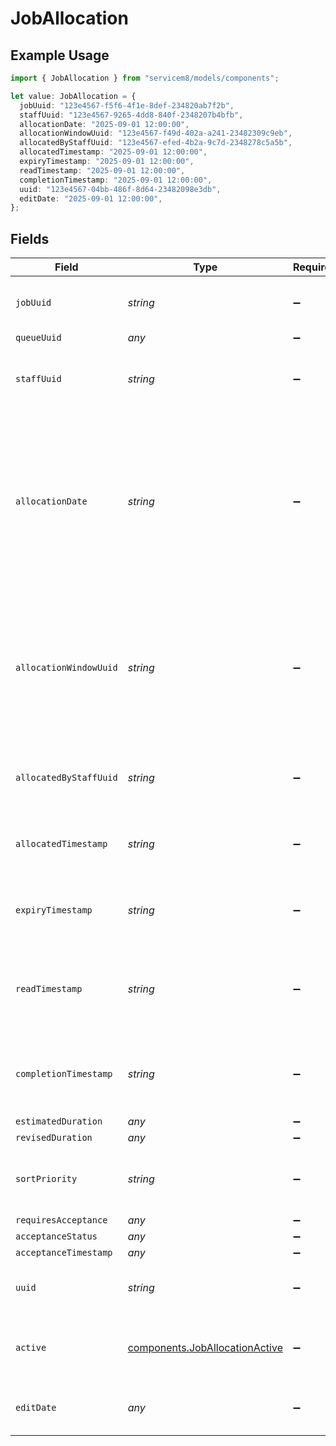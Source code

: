 # JobAllocation

## Example Usage

```typescript
import { JobAllocation } from "servicem8/models/components";

let value: JobAllocation = {
  jobUuid: "123e4567-f5f6-4f1e-8def-234820ab7f2b",
  staffUuid: "123e4567-9265-4dd8-840f-2348207b4bfb",
  allocationDate: "2025-09-01 12:00:00",
  allocationWindowUuid: "123e4567-f49d-402a-a241-23482309c9eb",
  allocatedByStaffUuid: "123e4567-efed-4b2a-9c7d-2348278c5a5b",
  allocatedTimestamp: "2025-09-01 12:00:00",
  expiryTimestamp: "2025-09-01 12:00:00",
  readTimestamp: "2025-09-01 12:00:00",
  completionTimestamp: "2025-09-01 12:00:00",
  uuid: "123e4567-04bb-486f-8d64-23482098e3db",
  editDate: "2025-09-01 12:00:00",
};
```

## Fields

| Field                                                                                                                                                                     | Type                                                                                                                                                                      | Required                                                                                                                                                                  | Description                                                                                                                                                               | Example                                                                                                                                                                   |
| ------------------------------------------------------------------------------------------------------------------------------------------------------------------------- | ------------------------------------------------------------------------------------------------------------------------------------------------------------------------- | ------------------------------------------------------------------------------------------------------------------------------------------------------------------------- | ------------------------------------------------------------------------------------------------------------------------------------------------------------------------- | ------------------------------------------------------------------------------------------------------------------------------------------------------------------------- |
| `jobUuid`                                                                                                                                                                 | *string*                                                                                                                                                                  | :heavy_minus_sign:                                                                                                                                                        | The UUID of the job that this allocation relates to.                                                                                                                      | 123e4567-f5f6-4f1e-8def-234820ab7f2b                                                                                                                                      |
| `queueUuid`                                                                                                                                                               | *any*                                                                                                                                                                     | :heavy_minus_sign:                                                                                                                                                        | DEPRECATED                                                                                                                                                                |                                                                                                                                                                           |
| `staffUuid`                                                                                                                                                               | *string*                                                                                                                                                                  | :heavy_minus_sign:                                                                                                                                                        | The UUID of the staff member this job is allocated to.                                                                                                                    | 123e4567-9265-4dd8-840f-2348207b4bfb                                                                                                                                      |
| `allocationDate`                                                                                                                                                          | *string*                                                                                                                                                                  | :heavy_minus_sign:                                                                                                                                                        | The minimum start date for a job allocation to be completed by a staff member. Setting this date will ensure the job allocation appears in the future on staff schedules. | 2025-09-01 12:00:00                                                                                                                                                       |
| `allocationWindowUuid`                                                                                                                                                    | *string*                                                                                                                                                                  | :heavy_minus_sign:                                                                                                                                                        | The UUID of the allocation window that defines when the job should be completed (e.g. Urgent, Early Morning, During Business Hours).                                      | 123e4567-f49d-402a-a241-23482309c9eb                                                                                                                                      |
| `allocatedByStaffUuid`                                                                                                                                                    | *string*                                                                                                                                                                  | :heavy_minus_sign:                                                                                                                                                        | The UUID of the staff member who allocated the job.                                                                                                                       | 123e4567-efed-4b2a-9c7d-2348278c5a5b                                                                                                                                      |
| `allocatedTimestamp`                                                                                                                                                      | *string*                                                                                                                                                                  | :heavy_minus_sign:                                                                                                                                                        | The timestamp when the job was allocated.                                                                                                                                 | 2025-09-01 12:00:00                                                                                                                                                       |
| `expiryTimestamp`                                                                                                                                                         | *string*                                                                                                                                                                  | :heavy_minus_sign:                                                                                                                                                        | The timestamp when the job allocation expires.                                                                                                                            | 2025-09-01 12:00:00                                                                                                                                                       |
| `readTimestamp`                                                                                                                                                           | *string*                                                                                                                                                                  | :heavy_minus_sign:                                                                                                                                                        | The timestamp when the job allocation was read by the staff member.                                                                                                       | 2025-09-01 12:00:00                                                                                                                                                       |
| `completionTimestamp`                                                                                                                                                     | *string*                                                                                                                                                                  | :heavy_minus_sign:                                                                                                                                                        | The timestamp when the job allocation was marked as completed.                                                                                                            | 2025-09-01 12:00:00                                                                                                                                                       |
| `estimatedDuration`                                                                                                                                                       | *any*                                                                                                                                                                     | :heavy_minus_sign:                                                                                                                                                        | DEPRECATED                                                                                                                                                                |                                                                                                                                                                           |
| `revisedDuration`                                                                                                                                                         | *any*                                                                                                                                                                     | :heavy_minus_sign:                                                                                                                                                        | DEPRECATED                                                                                                                                                                |                                                                                                                                                                           |
| `sortPriority`                                                                                                                                                            | *string*                                                                                                                                                                  | :heavy_minus_sign:                                                                                                                                                        | The sort priority for displaying this job allocation.                                                                                                                     |                                                                                                                                                                           |
| `requiresAcceptance`                                                                                                                                                      | *any*                                                                                                                                                                     | :heavy_minus_sign:                                                                                                                                                        | DEPRECATED                                                                                                                                                                |                                                                                                                                                                           |
| `acceptanceStatus`                                                                                                                                                        | *any*                                                                                                                                                                     | :heavy_minus_sign:                                                                                                                                                        | DEPRECATED                                                                                                                                                                |                                                                                                                                                                           |
| `acceptanceTimestamp`                                                                                                                                                     | *any*                                                                                                                                                                     | :heavy_minus_sign:                                                                                                                                                        | DEPRECATED                                                                                                                                                                |                                                                                                                                                                           |
| `uuid`                                                                                                                                                                    | *string*                                                                                                                                                                  | :heavy_minus_sign:                                                                                                                                                        | Unique identifier for this record                                                                                                                                         | 123e4567-04bb-486f-8d64-23482098e3db                                                                                                                                      |
| `active`                                                                                                                                                                  | [components.JobAllocationActive](../../models/components/joballocationactive.md)                                                                                          | :heavy_minus_sign:                                                                                                                                                        | Record active/deleted flag.  Valid values are [0,1]                                                                                                                       |                                                                                                                                                                           |
| `editDate`                                                                                                                                                                | *any*                                                                                                                                                                     | :heavy_minus_sign:                                                                                                                                                        | Timestamp at which record was last modified                                                                                                                               | 2025-09-01 12:00:00                                                                                                                                                       |